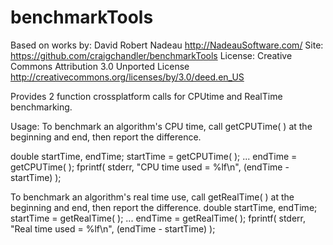 # benchmarkTools
Based on works by: David Robert Nadeau http://NadeauSoftware.com/
Site:    https://github.com/craigchandler/benchmarkTools
License: Creative Commons Attribution 3.0 Unported License
         http://creativecommons.org/licenses/by/3.0/deed.en_US

Provides 2 function crossplatform calls for CPUtime and RealTime benchmarking.

Usage:
To benchmark an algorithm's CPU time, call getCPUTime( ) at the beginning and end, then report the difference.

double startTime, endTime;
startTime = getCPUTime( );
...
endTime = getCPUTime( );
fprintf( stderr, "CPU time used = %lf\n", (endTime - startTime) );


To benchmark an algorithm's real time use, call getRealTime( ) at the beginning and end, then report the difference.
double startTime, endTime;
startTime = getRealTime( );
...
endTime = getRealTime( );
fprintf( stderr, "Real time used = %lf\n", (endTime - startTime) );
